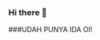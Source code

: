 ### Hi there 👋

<!--
**pyxsor/pyxsor** is a ✨ _special_ ✨ repository because its `README.md` (this file) appears on your GitHub profile.

Here are some ideas to get you started:-->

###UDAH PUNYA IDA OI!

<!--
- 🔭 I’m currently working on ...
- 🌱 I’m currently learning ...
- 👯 I’m looking to collaborate on ...
- 🤔 I’m looking for help with ...
- 💬 Ask me about ...
- 📫 How to reach me: ...
- 😄 Pronouns: ...
- ⚡ Fun fact: ...

